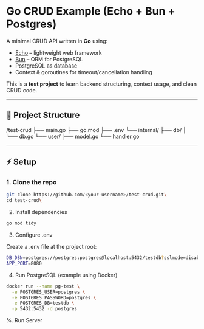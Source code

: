 # Go CRUD Example (Echo + Bun + Postgres)

A minimal CRUD API written in **Go** using:

- [Echo](https://echo.labstack.com/) – lightweight web framework  
- [Bun](https://bun.uptrace.dev/) – ORM for PostgreSQL  
- PostgreSQL as database  
- Context & goroutines for timeout/cancellation handling  

This is a **test project** to learn backend structuring, context usage, and clean CRUD code.

---

## 📂 Project Structure
/test-crud
├── main.go
├── go.mod
├── .env
└── internal/
├── db/
│ └── db.go
└── user/
├── model.go
└── handler.go

---

## ⚡ Setup

### 1. Clone the repo
```bash
git clone https://github.com/<your-username>/test-crud.git\
cd test-crud\
```
2. Install dependencies

```bash
go mod tidy
```

3. Configure .env

Create a .env file at the project root:

```bash
DB_DSN=postgres://postgres:postgres@localhost:5432/testdb?sslmode=disable
APP_PORT=8080
```
4. Run PostgreSQL (example using Docker)
```bash
docker run --name pg-test \
  -e POSTGRES_USER=postgres \
  -e POSTGRES_PASSWORD=postgres \
  -e POSTGRES_DB=testdb \
  -p 5432:5432 -d postgres
```
%. Run Server


